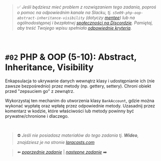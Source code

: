 > :white_check_mark: *Jeśli będziesz mieć problem z rozwiązaniem tego zadania, poproś o pomoc na odpowiednim kanale na Slacku, tj. `s5e09-php-oop-abstract-inheritance-visibility` (dotyczy [mentee](https://devmentor.pl/mentoring-javascript/)) lub na ogólnodostępnej i bezpłatnej [społeczności na Discordzie](https://devmentor.pl/discord). Pamiętaj, aby treść Twojego wpisu spełniała [odpowiednie kryteria](https://devmentor.pl/jak-prosic-o-pomoc/).*

&nbsp;

# `#02` PHP & OOP (5-10): Abstract, Inheritance, Visibility

Enkapsulacja to ukrywanie danych wewnątrz klasy i udostępnianie ich (nie zawsze bezpośrednio) przez metody (np. gettery, settery). Chroni obiekt przed "zepsuciem go" z zewnątrz.

Wykorzystaj ten mechanim do utworzenia klasy `BankAccount`, gdzie można wykonać wypłatę oraz wpłatę przez odpowiednie metody. Uzasadnij przez komentarz w kodzie, które właściwości lub metody powinny być prywatne/chronione i dlaczego.


&nbsp;
> :no_entry: *Jeśli nie posiadasz materiałów do tego zadania tj. **Wideo**, znajdziesz je na stronie [laracasts.com](https://laracasts.com/referral/bogolubow)*

> :arrow_left: [*poprzednie zadanie*](./../01) | [*następne zadanie*](./../03) :arrow_right:
